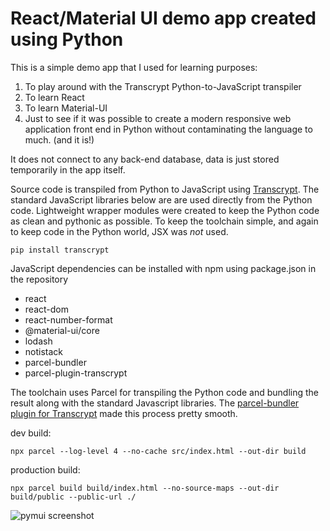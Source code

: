 # React/Material UI demo app created using Python

This is a simple demo app that I used for learning purposes:
1. To play around with the Transcrypt Python-to-JavaScript transpiler
2. To learn React
3. To learn Material-UI
4. Just to see if it was possible to create a modern responsive web application front end in Python without contaminating the language to much.  (and it is!)

It does not connect to any back-end database, data is just stored temporarily in the app itself.

Source code is transpiled from Python to JavaScript using [Transcrypt](https://www.transcrypt.org).  The standard JavaScript libraries below are are used directly from the Python code.  Lightweight wrapper modules were created to keep the Python code as clean and pythonic as possible.   To keep the toolchain simple, and again to keep code in the Python world, JSX was _not_ used.

```pip install transcrypt```

JavaScript dependencies can be installed with npm using package.json in the repository

* react
* react-dom
* react-number-format
* @material-ui/core
* lodash
* notistack
* parcel-bundler
* parcel-plugin-transcrypt

The toolchain uses Parcel for transpiling the Python code and bundling the result along with the standard Javascript libraries.  The [parcel-bundler plugin for Transcrypt](https://www.npmjs.com/package/parcel-plugin-transcrypt) made this process pretty smooth.

dev build:

```npx parcel --log-level 4 --no-cache src/index.html --out-dir build```

production build:

```npx parcel build build/index.html --no-source-maps --out-dir build/public --public-url ./```


![pymui screenshot](https://github.com/JennaSys/pymui/raw/master/screenshot.png "pymui demo app")
